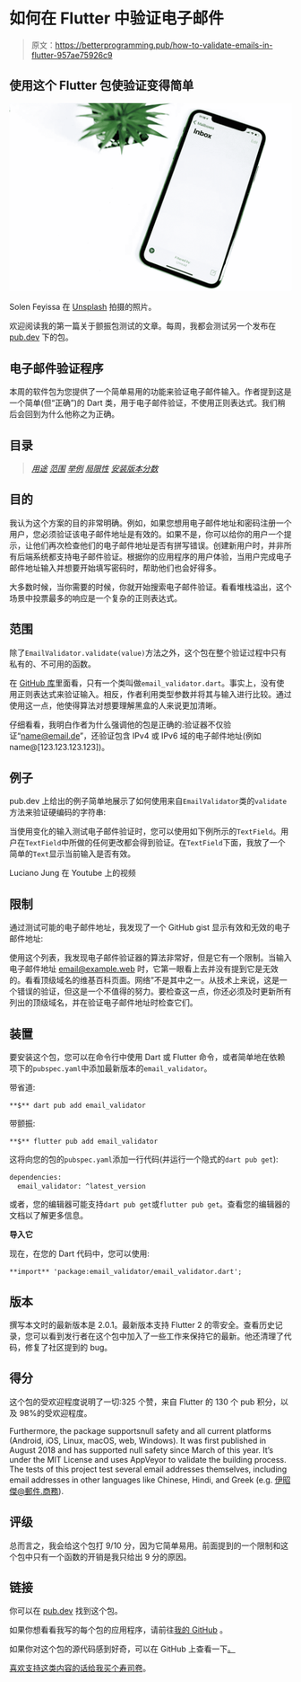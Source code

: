 # 如何在 Flutter 中验证电子邮件

> 原文：<https://betterprogramming.pub/how-to-validate-emails-in-flutter-957ae75926c9>

## 使用这个 Flutter 包使验证变得简单

![](img/93bfd3a0cfa14e3b6d5599bcdc86f79e.png)

Solen Feyissa 在 [Unsplash](https://unsplash.com/s/photos/email-valdation?utm_source=unsplash&utm_medium=referral&utm_content=creditCopyText) 拍摄的照片。

欢迎阅读我的第一篇关于颤振包测试的文章。每周，我都会测试另一个发布在 [pub.dev](https://pub.dev/) 下的包。

## 电子邮件验证程序

本周的软件包为您提供了一个简单易用的功能来验证电子邮件输入。作者提到这是一个简单(但“正确”)的 Dart 类，用于电子邮件验证，不使用正则表达式。我们稍后会回到为什么他称之为正确。

## 目录

> [*用途*](#fbc0) [*范围*](#8131) [*举例*](#d662) [*局限性*](#05dc)
> [*安装*](#ca6b)[*版本*](#9859)[*分数*](#8530)

## 目的

我认为这个方案的目的非常明确。例如，如果您想用电子邮件地址和密码注册一个用户，您必须验证该电子邮件地址是有效的。如果不是，你可以给你的用户一个提示，让他们再次检查他们的电子邮件地址是否有拼写错误。创建新用户时，并非所有后端系统都支持电子邮件验证。根据你的应用程序的用户体验，当用户完成电子邮件地址输入并想要开始填写密码时，帮助他们也会好得多。

大多数时候，当你需要的时候，你就开始搜索电子邮件验证。看看堆栈溢出，这个场景中投票最多的响应是一个复杂的正则表达式。

## 范围

除了`EmailValidator.validate(value)`方法之外，这个包在整个验证过程中只有私有的、不可用的函数。

在 [GitHub 库](https://github.com/fredeil/email-validator.dart)里面看，只有一个类叫做`email_validator.dart`。事实上，没有使用正则表达式来验证输入。相反，作者利用类型参数并将其与输入进行比较。通过使用这一点，他使得算法对想要理解黑盒的人来说更加清晰。

仔细看看，我明白作者为什么强调他的包是正确的:验证器不仅验证“name@email.de”，还验证包含 IPv4 或 IPv6 域的电子邮件地址(例如 name@[123.123.123.123])。

## 例子

pub.dev 上给出的例子简单地展示了如何使用来自`EmailValidator`类的`validate`方法来验证硬编码的字符串:

当使用变化的输入测试电子邮件验证时，您可以使用如下例所示的`TextField`。用户在`TextField`中所做的任何更改都会得到验证。在`TextField`下面，我放了一个简单的`Text`显示当前输入是否有效。

Luciano Jung 在 Youtube 上的视频

## 限制

通过测试可能的电子邮件地址，我发现了一个 GitHub gist 显示有效和无效的电子邮件地址:

使用这个列表，我发现电子邮件验证器的算法非常好，但是它有一个限制。当输入电子邮件地址 email@example.web 时，它第一眼看上去并没有提到它是无效的。看看顶级域名的维基百科页面。网络”不是其中之一。从技术上来说，这是一个错误的验证，但这是一个不值得的努力。要检查这一点，你还必须及时更新所有列出的顶级域名，并在验证电子邮件地址时检查它们。

## 装置

要安装这个包，您可以在命令行中使用 Dart 或 Flutter 命令，或者简单地在依赖项下的`pubspec.yaml`中添加最新版本的`email_validator`。

带省道:

```
**$** dart pub add email_validator
```

带颤振:

```
**$** flutter pub add email_validator
```

这将向您的包的`pubspec.yaml`添加一行代码(并运行一个隐式的`dart pub get`):

```
dependencies:
  email_validator: ^latest_version
```

或者，您的编辑器可能支持`dart pub get`或`flutter pub get`。查看您的编辑器的文档以了解更多信息。

**导入它**

现在，在您的 Dart 代码中，您可以使用:

```
**import** 'package:email_validator/email_validator.dart';
```

## 版本

撰写本文时的最新版本是 2.0.1。最新版本支持 Flutter 2 的零安全。查看历史记录，您可以看到发行者在这个包中加入了一些工作来保持它的最新。他还清理了代码，修复了社区提到的 bug。

## 得分

这个包的受欢迎程度说明了一切:325 个赞，来自 Flutter 的 130 个 pub 积分，以及 98%的受欢迎程度。

Furthermore, the package supportsnull safety and all current platforms (Android, iOS, Linux, macOS, web, Windows). It was first published in August 2018 and has supported null safety since March of this year. It’s under the MIT License and uses AppVeyor to validate the building process. The tests of this project test several email addresses themselves, including email addresses in other languages like Chinese, Hindi, and Greek (e.g. 伊昭傑@郵件.商務).

## 评级

总而言之，我会给这个包打 9/10 分，因为它简单易用。前面提到的一个限制和这个包中只有一个函数的开销是我只给出 9 分的原因。

## 链接

你可以在 [pub.dev](https://pub.dev/packages/email_validator) 找到这个包。

如果你想看看我写的每个包的应用程序，请前往[我的 GitHub](https://github.com/lucianojung/flutter_package_examples) 。

如果你对这个包的源代码感到好奇，可以在 GitHub 上查看一下[。](https://github.com/fredeil/email-validator.dart)

[喜欢支持这类内容的话给我买个寿司卷](http://buymeacoffee.com/lucianojung)。